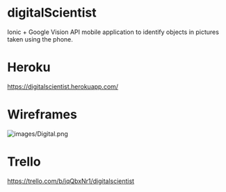 # digitalScientist

Ionic + Google Vision API mobile application to identify objects in pictures taken using the phone.


# Heroku 
https://digitalscientist.herokuapp.com/

# Wireframes 
![images/Digital.png](.images/Digital.png)
# Trello 
https://trello.com/b/jqQbxNr1/digitalscientist



